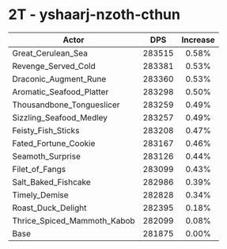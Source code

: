 # 2T - yshaarj-nzoth-cthun
| Actor | DPS | Increase |
|---|:---:|:---:|
|Great_Cerulean_Sea|283515|0.58%|
|Revenge_Served_Cold|283381|0.53%|
|Draconic_Augment_Rune|283360|0.53%|
|Aromatic_Seafood_Platter|283298|0.50%|
|Thousandbone_Tongueslicer|283259|0.49%|
|Sizzling_Seafood_Medley|283257|0.49%|
|Feisty_Fish_Sticks|283208|0.47%|
|Fated_Fortune_Cookie|283167|0.46%|
|Seamoth_Surprise|283126|0.44%|
|Filet_of_Fangs|283099|0.43%|
|Salt_Baked_Fishcake|282986|0.39%|
|Timely_Demise|282828|0.34%|
|Roast_Duck_Delight|282395|0.18%|
|Thrice_Spiced_Mammoth_Kabob|282099|0.08%|
|Base|281875|0.00%|
